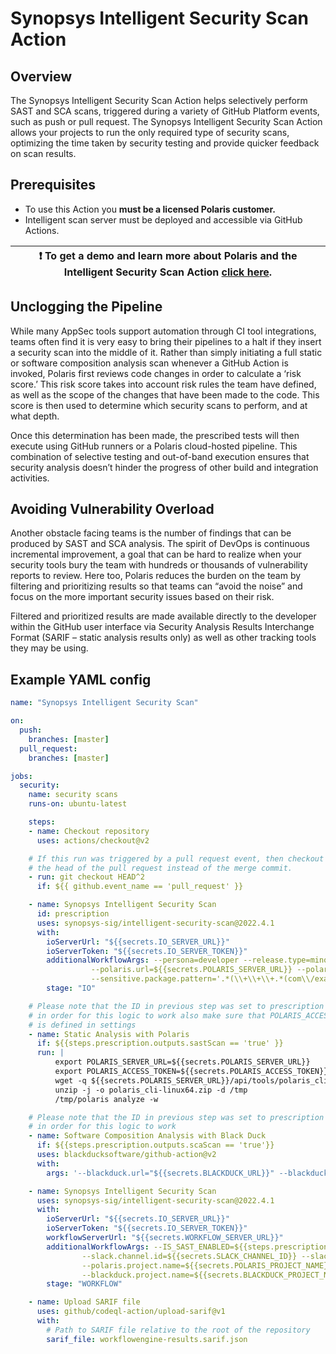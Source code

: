 # Synopsys Intelligent Security Scan Action

## Overview

The Synopsys Intelligent Security Scan Action helps selectively perform SAST and SCA scans, triggered during a variety of GitHub Platform events, such as push or pull request. The Synopsys Intelligent Security Scan Action allows your projects to run the only required type of security scans, optimizing the time taken by security testing and provide quicker feedback on scan results.

## Prerequisites

* To use this Action you **must be a licensed Polaris customer.**
* Intelligent scan server must be deployed and accessible via GitHub Actions.

| :exclamation: To get a demo and learn more about Polaris and the Intelligent Security Scan Action [click here](https://www.synopsys.com/software-integrity/polaris/demo-github.html).|
|------------------------------------------|

## Unclogging the Pipeline

While many AppSec tools support automation through CI tool integrations, teams often find it is very easy to bring their pipelines to a halt if they insert a security scan into the middle of it.  Rather than simply initiating a full static or software composition analysis scan whenever a GitHub Action is invoked, Polaris first reviews code changes in order to calculate a ‘risk score.’ This risk score takes into account risk rules the team have defined, as well as the scope of the changes that have been made to the code. This score is then used to determine which security scans to perform, and at what depth.

Once this determination has been made, the prescribed tests will then execute using GitHub runners or a Polaris cloud-hosted pipeline. This combination of selective testing and out-of-band execution ensures that security analysis doesn’t hinder the progress of other build and integration activities.

## Avoiding Vulnerability Overload

Another obstacle facing teams is the number of findings that can be produced by SAST and SCA analysis.  The spirit of DevOps is continuous incremental improvement, a goal that can be hard to realize when your security tools bury the team with hundreds or thousands of vulnerability reports to review.  Here too, Polaris reduces the burden on the team by filtering and prioritizing results so that teams can “avoid the noise” and focus on the more important security issues based on their risk.

Filtered and prioritized results are made available directly to the developer within the GitHub user interface via Security Analysis Results Interchange Format (SARIF – static analysis results only) as well as other tracking tools they may be using.

## Example YAML config

```yaml
name: "Synopsys Intelligent Security Scan"

on:
  push:
    branches: [master]
  pull_request:
    branches: [master]

jobs:
  security:
    name: security scans
    runs-on: ubuntu-latest

    steps:
    - name: Checkout repository
      uses: actions/checkout@v2

    # If this run was triggered by a pull request event, then checkout
    # the head of the pull request instead of the merge commit.
    - run: git checkout HEAD^2
      if: ${{ github.event_name == 'pull_request' }}

    - name: Synopsys Intelligent Security Scan
      id: prescription
      uses: synopsys-sig/intelligent-security-scan@2022.4.1
      with:
        ioServerUrl: "${{secrets.IO_SERVER_URL}}"
        ioServerToken: "${{secrets.IO_SERVER_TOKEN}}"
        additionalWorkflowArgs: --persona=developer --release.type=minor --sast.rescan.threshold=5 --sca.rescan.threshold=5 
                  --polaris.url=${{secrets.POLARIS_SERVER_URL}} --polaris.token=${{secrets.POLARIS_ACCESS_TOKEN}} 
                  --sensitive.package.pattern='.*(\\+\\+\\+.*(com\\/example\\/app)).*'
        stage: "IO"

    # Please note that the ID in previous step was set to prescription
    # in order for this logic to work also make sure that POLARIS_ACCESS_TOKEN
    # is defined in settings
    - name: Static Analysis with Polaris
      if: ${{steps.prescription.outputs.sastScan == 'true' }}
      run: |
          export POLARIS_SERVER_URL=${{secrets.POLARIS_SERVER_URL}}
          export POLARIS_ACCESS_TOKEN=${{secrets.POLARIS_ACCESS_TOKEN}}
          wget -q ${{secrets.POLARIS_SERVER_URL}}/api/tools/polaris_cli-linux64.zip
          unzip -j -o polaris_cli-linux64.zip -d /tmp
          /tmp/polaris analyze -w

    # Please note that the ID in previous step was set to prescription
    # in order for this logic to work
    - name: Software Composition Analysis with Black Duck
      if: ${{steps.prescription.outputs.scaScan == 'true'}}
      uses: blackducksoftware/github-action@v2
      with:
        args: '--blackduck.url="${{secrets.BLACKDUCK_URL}}" --blackduck.api.token="${{secrets.BLACKDUCK_API_TOKEN}}" --detect.tools="DETECTOR"'

    - name: Synopsys Intelligent Security Scan
      uses: synopsys-sig/intelligent-security-scan@2022.4.1
      with:
        ioServerUrl: "${{secrets.IO_SERVER_URL}}"
        ioServerToken: "${{secrets.IO_SERVER_TOKEN}}"
        workflowServerUrl: "${{secrets.WORKFLOW_SERVER_URL}}"
        additionalWorkflowArgs: --IS_SAST_ENABLED=${{steps.prescription.outputs.sastScan}} --IS_SCA_ENABLED=${{steps.prescription.outputs.scaScan}}
                --slack.channel.id=${{secrets.SLACK_CHANNEL_ID}} --slack.token=${{secrets.SLACK_TOKEN}} 
                --polaris.project.name=${{secrets.POLARIS_PROJECT_NAME}} --polaris.url=${{secrets.POLARIS_SERVER_URL}} --polaris.token=${{secrets.POLARIS_ACCESS_TOKEN}} 
                --blackduck.project.name=${{secrets.BLACKDUCK_PROJECT_NAME}} --blackduck.url=${{secrets.BLACKDUCK_URL}} --blackduck.api.token=${{secrets.BLACKDUCK_TOKEN}}
        stage: "WORKFLOW"

    - name: Upload SARIF file
      uses: github/codeql-action/upload-sarif@v1
      with:
        # Path to SARIF file relative to the root of the repository
        sarif_file: workflowengine-results.sarif.json
```
